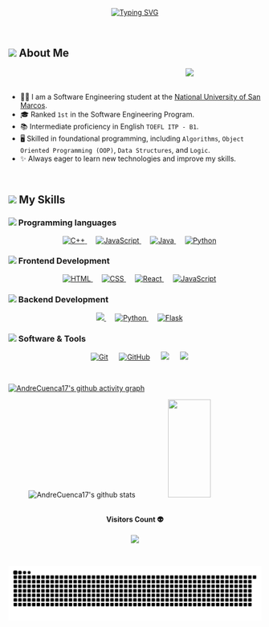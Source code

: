 <p align="center">
  <a href="https://git.io/typing-svg">
    <img src="https://readme-typing-svg.demolab.com?font=Fira+Code&size=32&pause=1000&color=02D9F7FF&center=true&vCenter=true&random=false&width=1000&lines=Welcome,+I'm+Andre+Cuenca+👋" alt="Typing SVG" />
  </a>
</p>

<!------------------------------------------------------------------------------------------>
<br>
	
## <img src = "https://i.pinimg.com/originals/3f/7e/4e/3f7e4eff7c96e9fe4b8b4b1ff3f7bdb5.gif" width = 6.5%> About Me

<img align="right" src="https://github.com/7oSkaaa/7oSkaaa/blob/main/Images/Right_Side.gif?raw=true" width=30%>

<br><br>
- 👨‍💻 I am a Software Engineering student at the [National University of San Marcos](https://www.unmsm.edu.pe/).
- 🎓 Ranked `1st` in the Software Engineering Program.
- 📚 Intermediate proficiency in English `TOEFL ITP - B1`.
- 🖥️ Skilled in foundational programming, including `Algorithms`, `Object Oriented Programming (OOP)`, `Data Structures`, and `Logic`.
- ✨ Always eager to learn new technologies and improve my skills.
<br>

<!------------------------------------------------------------------------------------------>

## <img src="https://media2.giphy.com/media/QssGEmpkyEOhBCb7e1/giphy.gif?cid=ecf05e47a0n3gi1bfqntqmob8g9aid1oyj2wr3ds3mg700bl&rid=giphy.gif" width ="3%"> My Skills

### <img src = "https://github.com/7oSkaaa/7oSkaaa/blob/main/Images/Programming_Languages.gif?raw=true" width=5%> Programming languages

<p align="center"> 
  &emsp;
  <a href="https://www.w3schools.com/cpp/" target="_blank"> 
    <img alt="C++" src="https://img.shields.io/badge/C++%20-%2300599C.svg?style=plastic&logo=c%2B%2B&logoColor=white">
  </a> 
  &emsp;
  <a href="https://developer.mozilla.org/en-US/docs/Web/JavaScript" target="_blank"> 
     <img alt="JavaScript" src="https://img.shields.io/badge/JavaScript%20-%23F7DF1E.svg?style=plastic&logo=javascript&logoColor=black">
   </a>
  &emsp;
  <a href="https://www.java.com" target="_blank"> 
    <img alt="Java" src="https://img.shields.io/badge/Java-ED8B00?&style=plastic&logo=openjdk&logoColor=white">
  </a>
  &emsp;
   <a href="https://www.python.org" target="_blank">
    <img alt="Python" src="https://img.shields.io/badge/Python%20-%2314354C.svg?style=plastic&logo=python&logoColor=white">
  </a>
</p>

### <img src = "https://github.com/7oSkaaa/7oSkaaa/blob/main/Images/Front_End.gif?raw=true" width=5%>  Frontend Development
<p align="center"> 
  &emsp; 
  <a href="https://www.w3.org/html/" target="_blank"> 
   <img alt="HTML" src="https://img.shields.io/badge/HTML5%20-%23E34F26.svg?style=plastic&logo=html5&logoColor=white">
  </a>   
  &emsp;
  <a href="https://www.w3schools.com/css/" target="_blank">
    <img alt="CSS" src="https://img.shields.io/badge/CSS%20-%231572B6.svg?style=plastic&logo=css3&logoColor=white">
  </a> 
  &emsp;
  <a href="https://es.react.dev" target="_blank">
    <img alt="React" src="https://img.shields.io/badge/react-%2361DAFB.svg?style=plastic&logo=React&logoColor=black">
  </a>
  &emsp;
  <a href="https://developer.mozilla.org/en-US/docs/Web/JavaScript" target="_blank"> 
     <img alt="JavaScript" src="https://img.shields.io/badge/JavaScript%20-%23F7DF1E.svg?style=plastic&logo=javascript&logoColor=black">
   </a>
</p>

### <img src =  "https://github.com/7oSkaaa/7oSkaaa/blob/main/Images/Software_Tools.gif?raw=true" width=5%>  Backend Development
<p align="center"> 
    &emsp;
    <a href="#"><img src="https://img.shields.io/badge/django-%23092E20.svg?&style=plastic&logo=django&logoColor=white" />
    </a>
    &emsp;
    <a href="https://www.python.org" target="_blank">
    <img alt="Python" src="https://img.shields.io/badge/Python%20-%2314354C.svg?style=plastic&logo=python&logoColor=white">
  </a>
    &emsp;
    <a href="https://flask.palletsprojects.com/en/stable/" target="_blank">
    <img alt="Flask" src="https://img.shields.io/badge/Flask-000000.svg?&style=plastic&logo=Flask&logoColor=white">
  </a>
</p>


 ### <img src = "https://github.com/7oSkaaa/7oSkaaa/blob/main/Images/IDEs.gif?raw=true" width=5%>  Software & Tools
 
<p align="center">
  &emsp;
    <a href="#"><img alt="Git" src="https://img.shields.io/badge/Git%20-%23F05033.svg?style=plastic&logo=git&logoColor=white"></a>
  &emsp;
    <a href="#"><img alt="GitHub" src="https://img.shields.io/badge/github-%23181717.svg?style=plastic&logo=github&logoColor=white"></a>
  &emsp;
    <a href="#"><img src="https://img.shields.io/badge/latex-%23008080.svg?&style=plastic&logo=latex&logoColor=white" /></a>
  &emsp;
  <a href="#"><img src="https://img.shields.io/badge/mysql-%234479A1.svg?&style=plastic&logo=mysql&logoColor=white"/></a>
</p>

<br> 

<!------------------------------------------------------------------------------------------>

[![AndreCuenca17's github activity graph](https://github-readme-activity-graph.vercel.app/graph?username=AndreCuenca17&bg_color=0d1117&color=ffffff&line=00b3ff&point=f9fafa&area=true&hide_border=true)](https://github.com/ashutosh00710/github-readme-activity-graph)
<!------------------------------------------------------------------------------------------>
<div align="center">  
  <img width="49%" height="195px" src="https://github-readme-stats.vercel.app/api?username=AndreCuenca17&show_icons=true&count_private=true&hide_border=true&title_color=02D9F7FF&icon_color=02D9F7FF&text_color=c9d1d9&bg_color=0d1117" alt="AndreCuenca17's github stats" /> 
  
  <img width="41%" height="195px" src="https://github-readme-stats.vercel.app/api/top-langs/?username=AndreCuenca17&layout=compact&hide_border=true&title_color=02D9F7FF&text_color=02D9F7FF&bg_color=0d1117" />
</div> 
<!------------------------------------------------------------------------------------------>


<!------------------------------------------------------------------------------------------>

<div align="center">
<br><p align="centre"><b>Visitors Count 👽 </b></p>  
<p align="center"><img align="center" src="https://profile-counter.glitch.me/{AndreCuenca17}/count.svg" /></p> 
<br>
</div>
<!------------------------------------------------------------------------------------------>

<p align="center">
  <img src="https://raw.githubusercontent.com/AndreCuenca17/AndreCuenca17/output/github-contribution-grid-snake.svg" alt="github contribution grid snake animation">
</p>


